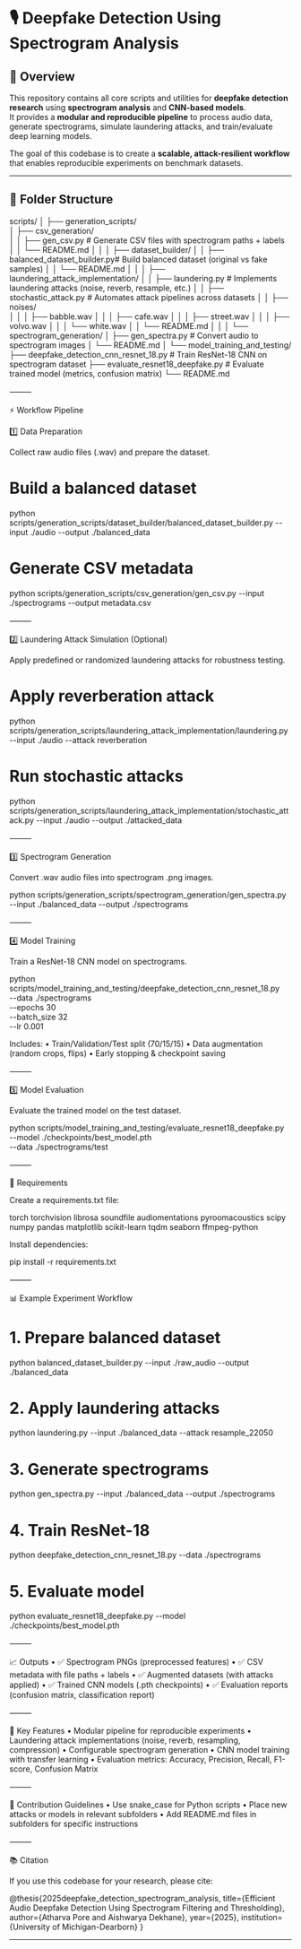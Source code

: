 # 🎙️ Deepfake Detection Using Spectrogram Analysis

## 📖 Overview
This repository contains all core scripts and utilities for **deepfake detection research** using **spectrogram analysis** and **CNN-based models**.  
It provides a **modular and reproducible pipeline** to process audio data, generate spectrograms, simulate laundering attacks, and train/evaluate deep learning models.

The goal of this codebase is to create a **scalable, attack-resilient workflow** that enables reproducible experiments on benchmark datasets.

---

## 📂 Folder Structure

scripts/
│
├── generation_scripts/                
│   ├── csv_generation/                
│   │   ├── gen_csv.py                 # Generate CSV files with spectrogram paths + labels
│   │   └── README.md
│   │
│   ├── dataset_builder/
│   │   ├── balanced_dataset_builder.py# Build balanced dataset (original vs fake samples)
│   │   └── README.md
│   │
│   ├── laundering_attack_implementation/
│   │   ├── laundering.py              # Implements laundering attacks (noise, reverb, resample, etc.)
│   │   ├── stochastic_attack.py       # Automates attack pipelines across datasets
│   │   ├── noises/                    
│   │   │   ├── babble.wav
│   │   │   ├── cafe.wav
│   │   │   ├── street.wav
│   │   │   ├── volvo.wav
│   │   │   └── white.wav
│   │   └── README.md
│   │
│   └── spectrogram_generation/
│       ├── gen_spectra.py             # Convert audio to spectrogram images
│       └── README.md
│
└── model_training_and_testing/
    ├── deepfake_detection_cnn_resnet_18.py   # Train ResNet-18 CNN on spectrogram dataset
    ├── evaluate_resnet18_deepfake.py         # Evaluate trained model (metrics, confusion matrix)
    └── README.md


⸻

⚡ Workflow Pipeline

1️⃣ Data Preparation

Collect raw audio files (.wav) and prepare the dataset.

# Build a balanced dataset
python scripts/generation_scripts/dataset_builder/balanced_dataset_builder.py --input ./audio --output ./balanced_data

# Generate CSV metadata
python scripts/generation_scripts/csv_generation/gen_csv.py --input ./spectrograms --output metadata.csv


⸻

2️⃣ Laundering Attack Simulation (Optional)

Apply predefined or randomized laundering attacks for robustness testing.

# Apply reverberation attack
python scripts/generation_scripts/laundering_attack_implementation/laundering.py --input ./audio --attack reverberation

# Run stochastic attacks
python scripts/generation_scripts/laundering_attack_implementation/stochastic_attack.py --input ./audio --output ./attacked_data


⸻

3️⃣ Spectrogram Generation

Convert .wav audio files into spectrogram .png images.

python scripts/generation_scripts/spectrogram_generation/gen_spectra.py --input ./balanced_data --output ./spectrograms


⸻

4️⃣ Model Training

Train a ResNet-18 CNN model on spectrograms.

python scripts/model_training_and_testing/deepfake_detection_cnn_resnet_18.py \
    --data ./spectrograms \
    --epochs 30 \
    --batch_size 32 \
    --lr 0.001

Includes:
	•	Train/Validation/Test split (70/15/15)
	•	Data augmentation (random crops, flips)
	•	Early stopping & checkpoint saving

⸻

5️⃣ Model Evaluation

Evaluate the trained model on the test dataset.

python scripts/model_training_and_testing/evaluate_resnet18_deepfake.py \
    --model ./checkpoints/best_model.pth \
    --data ./spectrograms/test


⸻

🔧 Requirements

Create a requirements.txt file:

torch
torchvision
librosa
soundfile
audiomentations
pyroomacoustics
scipy
numpy
pandas
matplotlib
scikit-learn
tqdm
seaborn
ffmpeg-python

Install dependencies:

pip install -r requirements.txt


⸻

📊 Example Experiment Workflow

# 1. Prepare balanced dataset
python balanced_dataset_builder.py --input ./raw_audio --output ./balanced_data

# 2. Apply laundering attacks
python laundering.py --input ./balanced_data --attack resample_22050

# 3. Generate spectrograms
python gen_spectra.py --input ./balanced_data --output ./spectrograms

# 4. Train ResNet-18
python deepfake_detection_cnn_resnet_18.py --data ./spectrograms

# 5. Evaluate model
python evaluate_resnet18_deepfake.py --model ./checkpoints/best_model.pth


⸻

📈 Outputs
	•	✅ Spectrogram PNGs (preprocessed features)
	•	✅ CSV metadata with file paths + labels
	•	✅ Augmented datasets (with attacks applied)
	•	✅ Trained CNN models (.pth checkpoints)
	•	✅ Evaluation reports (confusion matrix, classification report)

⸻

🧩 Key Features
	•	Modular pipeline for reproducible experiments
	•	Laundering attack implementations (noise, reverb, resampling, compression)
	•	Configurable spectrogram generation
	•	CNN model training with transfer learning
	•	Evaluation metrics: Accuracy, Precision, Recall, F1-score, Confusion Matrix

⸻

🙌 Contribution Guidelines
	•	Use snake_case for Python scripts
	•	Place new attacks or models in relevant subfolders
	•	Add README.md files in subfolders for specific instructions

⸻

📚 Citation

If you use this codebase for your research, please cite:

@thesis{2025deepfake_detection_spectrogram_analysis,
  title={Efficient Audio Deepfake Detection Using Spectrogram Filtering and Thresholding},
  author={Atharva Pore and Aishwarya Dekhane},
  year={2025},
  institution={University of Michigan-Dearborn}
}

---
